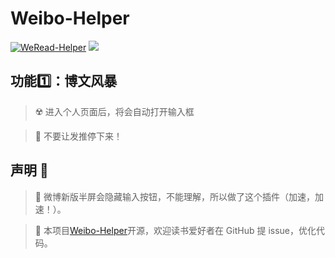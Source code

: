 # Weibo-Helper

[![WeRead-Helper](https://badgen.net/badge/icon/github?icon=github&label)](https://github.com/mefengl/WeRead-Helper)
[![](https://img.shields.io/badge/Weibo-微博-orange)](https://weibo.com/u/7752747770)

## 功能1️⃣：博文风暴
> ☢️ 进入个人页面后，将会自动打开输入框

> 🤩 不要让发推停下来！

## 声明 👀

> 💩 微博新版半屏会隐藏输入按钮，不能理解，所以做了这个插件（加速，加速！）。

> 📝 本项目[Weibo-Helper](https://github.com/mefengl/Weibo-Helper)开源，欢迎读书爱好者在 GitHub 提 issue，优化代码。
